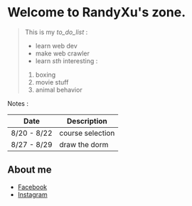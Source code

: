 # Welcome to RandyXu's zone.

>This is my *to_do_list* :
>- learn web dev
>- make web crawler
>- learn *sth* interesting :
>  1. boxing
>  2. movie stuff
>  3. animal behavior

Notes :

  Date      |   Description
----------- | ----------------
8/20 - 8/22 | course selection
8/27 - 8/29 | draw the dorm

## About me
- [Facebook](https://www.facebook.com/profile.php?id=100000602042351)
- [Instagram](https://www.instagram.com/hamu1107/)
